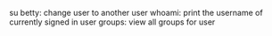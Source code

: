 su betty: change user to another user
whoami: print the username of currently signed in user
groups: view all groups for user
